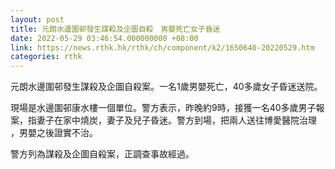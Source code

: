 ```yaml
---
layout: post
title: 元朗水邊圍邨發生謀殺及企圖自殺　男嬰死亡女子昏迷
date: 2022-05-29 03:46:54.000000000 +08:00
link: https://news.rthk.hk/rthk/ch/component/k2/1650640-20220529.htm
categories: rthk
---
```


元朗水邊圍邨發生謀殺及企圖自殺案。一名1歲男嬰死亡，40多歲女子昏迷送院。

現場是水邊圍邨康水樓一個單位。警方表示，昨晚約9時，接獲一名40多歲男子報案，指妻子在家中燒炭，妻子及兒子昏迷。警方到場，把兩人送往博愛醫院治理 ，男嬰之後證實不治。

警方列為謀殺及企圖自殺案，正調查事故經過。
